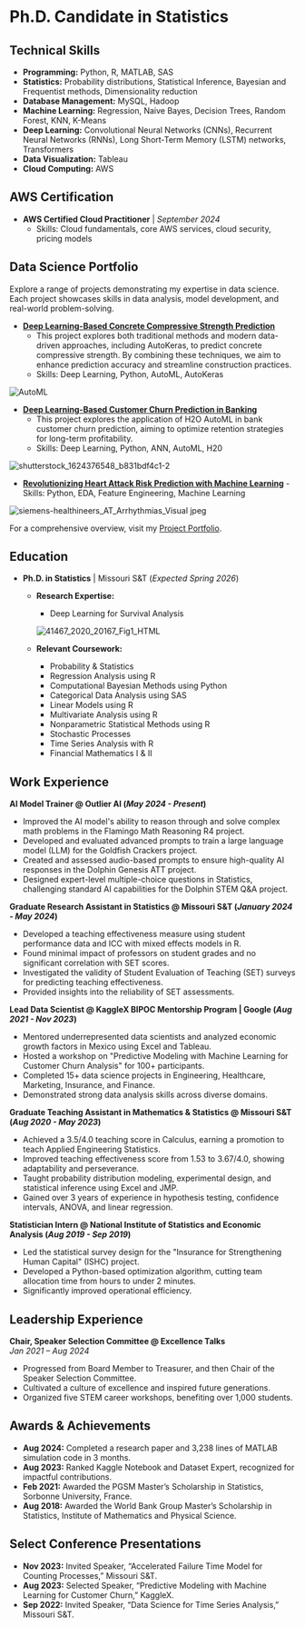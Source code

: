 # Ph.D. Candidate in Statistics

## Technical Skills
- **Programming:** Python, R, MATLAB, SAS
- **Statistics:** Probability distributions, Statistical Inference, Bayesian and Frequentist methods, Dimensionality reduction
- **Database Management:** MySQL, Hadoop
- **Machine Learning:** Regression, Naive Bayes, Decision Trees, Random Forest, KNN, K-Means
- **Deep Learning:** Convolutional Neural Networks (CNNs), Recurrent Neural Networks (RNNs), Long Short-Term Memory (LSTM) networks, Transformers
- **Data Visualization:** Tableau
- **Cloud Computing:** AWS


## AWS Certification
- **AWS Certified Cloud Practitioner** | *September 2024*
  - Skills: Cloud fundamentals, core AWS services, cloud security, pricing models
    <!-- - Key Project: [Project Name - Brief Description] -->
   

## Data Science Portfolio
Explore a range of projects demonstrating my expertise in data science. Each project showcases skills in data analysis, model development, and real-world problem-solving.

- **[Deep Learning-Based Concrete Compressive Strength Prediction](https://www.kaggle.com/code/emmanueldjegou/concrete-compressive-strength-prediction-automl)**
  - This project explores both traditional methods and modern data-driven approaches, including AutoKeras, to predict concrete compressive strength. By combining these techniques, we aim to enhance prediction accuracy and streamline construction practices.
  - Skills: Deep Learning, Python, AutoML, AutoKeras

![AutoML](https://github.com/user-attachments/assets/43a2832d-66f7-41e4-a777-d457d2c294e0)

- **[Deep Learning-Based Customer Churn Prediction in Banking](https://www.kaggle.com/code/emmanueldjegou/bank-customer-churn-prediction-using-h2o-automl)**
  - This project explores the application of H2O AutoML in bank customer churn prediction, aiming to optimize retention strategies for long-term profitability.
  - Skills: Deep Learning, Python, ANN, AutoML, H20

![shutterstock_1624376548_b831bdf4c1-2](https://github.com/user-attachments/assets/3c036838-411a-4451-9504-d509858fff0d)

- **[Revolutionizing Heart Attack Risk Prediction with Machine Learning](https://www.kaggle.com/code/emmanueldjegou/heart-attack-risk-prediction-part-1?scriptVersionId=134653587)** - Skills: Python, EDA, Feature Engineering, Machine Learning

![siemens-healthineers_AT_Arrhythmias_Visual jpeg](https://github.com/user-attachments/assets/0b2a223b-2a53-48d0-bf23-107dd5a0771d)

For a comprehensive overview, visit my [Project Portfolio](https://www.datascienceportfol.io/emanuprojectslink).


## Education

- **Ph.D. in Statistics** | Missouri S&T (_Expected Spring 2026_)
  - **Research Expertise:** 
    - Deep Learning for Survival Analysis
   
    ![41467_2020_20167_Fig1_HTML](https://github.com/user-attachments/assets/998bbfca-7dcb-46f6-a6dc-6b995d3c2b1e)

  - **Relevant Coursework:** 
    - Probability & Statistics
    - Regression Analysis using R
    - Computational Bayesian Methods using Python
    - Categorical Data Analysis using SAS
    - Linear Models using R
    - Multivariate Analysis using R
    - Nonparametric Statistical Methods using R
    - Stochastic Processes
    - Time Series Analysis with R
    - Financial Mathematics I & II
             		

## Work Experience
**AI Model Trainer @ Outlier AI (_May 2024 - Present_)**
- Improved the AI model's ability to reason through and solve complex math problems in the Flamingo Math Reasoning R4 project.
- Developed and evaluated advanced prompts to train a large language model (LLM) for the Goldfish Crackers project.
- Created and assessed audio-based prompts to ensure high-quality AI responses in the Dolphin Genesis ATT project.
- Designed expert-level multiple-choice questions in Statistics, challenging standard AI capabilities for the Dolphin STEM Q&A project.

**Graduate Research Assistant in Statistics @ Missouri S&T (_January 2024 - May 2024_)**
- Developed a teaching effectiveness measure using student performance data and ICC with mixed effects models in R.
- Found minimal impact of professors on student grades and no significant correlation with SET scores.
- Investigated the validity of Student Evaluation of Teaching (SET) surveys for predicting teaching effectiveness.
- Provided insights into the reliability of SET assessments.

**Lead Data Scientist @ KaggleX BIPOC Mentorship Program | Google (_Aug 2021 - Nov 2023_)**
- Mentored underrepresented data scientists and analyzed economic growth factors in Mexico using Excel and Tableau.
- Hosted a workshop on "Predictive Modeling with Machine Learning for Customer Churn Analysis" for 100+ participants.
- Completed 15+ data science projects in Engineering, Healthcare, Marketing, Insurance, and Finance.
- Demonstrated strong data analysis skills across diverse domains.

**Graduate Teaching Assistant in Mathematics & Statistics @ Missouri S&T (_Aug 2020 - May 2023_)**
- Achieved a 3.5/4.0 teaching score in Calculus, earning a promotion to teach Applied Engineering Statistics.
- Improved teaching effectiveness score from 1.53 to 3.67/4.0, showing adaptability and perseverance.
- Taught probability distribution modeling, experimental design, and statistical inference using Excel and JMP.
- Gained over 3 years of experience in hypothesis testing, confidence intervals, ANOVA, and linear regression.

**Statistician Intern @ National Institute of Statistics and Economic Analysis (_Aug 2019 - Sep 2019_)**
- Led the statistical survey design for the "Insurance for Strengthening Human Capital" (ISHC) project.
- Developed a Python-based optimization algorithm, cutting team allocation time from hours to under 2 minutes.
- Significantly improved operational efficiency.

## Leadership Experience

**Chair, Speaker Selection Committee @ Excellence Talks**  
*Jan 2021 – Aug 2024*  
- Progressed from Board Member to Treasurer, and then Chair of the Speaker Selection Committee.
- Cultivated a culture of excellence and inspired future generations.
- Organized five STEM career workshops, benefiting over 1,000 students.

## Awards & Achievements
- **Aug 2024:** Completed a research paper and 3,238 lines of MATLAB simulation code in 3 months.
- **Aug 2023:** Ranked Kaggle Notebook and Dataset Expert, recognized for impactful contributions.
- **Feb 2021:** Awarded the PGSM Master’s Scholarship in Statistics, Sorbonne University, France.
- **Aug 2018:** Awarded the World Bank Group Master’s Scholarship in Statistics, Institute of Mathematics and Physical Science.

## Select Conference Presentations
- **Nov 2023:** Invited Speaker, “Accelerated Failure Time Model for Counting Processes,” Missouri S&T.
- **Aug 2023:** Selected Speaker, “Predictive Modeling with Machine Learning for Customer Churn,” KaggleX.
- **Sep 2022:** Invited Speaker, “Data Science for Time Series Analysis,” Missouri S&T.







